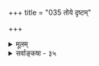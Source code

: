 +++
title = "035 तोये दृष्टम्"

+++
<details><summary>मूलम्</summary>

तोये दृष्टं स्वभावाद् घृतकनकमुखे पाकजन्यं द्रवत्वं तैलादौ नैव पाकानुगम इति भवेत्तादृशाबंशकॢप्तिः ।  
भस्मीभावाद्यनर्हे यदुत कणभुजा सूत्रितं तैजसत्वं हैमादिश्लिष्टभौमावयवनयविदामित्थमेतन्न हृद्यम् ॥ ३५ ॥
</details>

<details><summary>सर्वाङ्कषा - ३५</summary>



395. 

396. 

724 

[सांसिद्धिकनैमित्तिकद्रवत्वभेदः ] 

तोये दृष्टं स्वभावात्; घृतकनकमुखे पाकजन्यं द्रवत्वं 

तैलादौ नैव पाकानुगम इति भवेत् तादृशाबंशक्लृप्तिः । भस्मीभावाद्यनर्हे यदुत कणभुजा सूत्रितं तैजसत्वं 

हेमादिश्लिष्टभौमावयवनयविदामित्थमेतन्न हृद्यम् ॥35॥ 

[गुरुत्वपरीक्षा] 

पातस्तुल्योऽम्बुभूम्योः पवनदहनयोस्तिर्यगूर्ध्वप्रवृत्त्या 

पाते भेदात् पलादिप्रतिनियतिरपि ह्यंशवैषम्यतः स्यात् । भागानां तारतम्याज्जलशिखिमरुतां स्यन्दनादेर्विशेषः 

तस्मात् सर्वोऽप्यदृष्टादिह भवतु; न चेत् स्याद्गुणोऽन्योऽनलादौ ॥36॥ 

द्रवत्वे स्वाभाविकौपाधिकविभागं प्रदर्शयति - तोय इत्यादि । ननु द्रवत्वमेव निराक्रियते, तस्य विभागस्तु प्रदर्श्यते । किमिदं मृतशिशोर्नामकरणोत्सवः ! 

प्रायस्तत्त्वं न जानन्ति ह्यर्थेष्वेतादृशेषु हि । पदं तु वर्तते किञ्चित् कश्चिदर्थोऽपि वर्तते ॥ कीदृशोऽर्थस्स इत्यत्र चर्चा प्रचलति द्वयोः । अर्थास्सर्वे तथैव स्युस्तस्मात्तच निरूप्यते ॥ 

**तोये** = जले **द्रवत्वम्** = स्वभावात् दृष्टम् । **घृतकनकमुखे** = घृतसुवर्णादौ द्रवत्वं पाकजन्यं भवति । तैलादौ तु तत् स्वभावोऽपि न, पार्थिवत्वात्, **पाकानुगमः** = पाकान्वयोऽपि न, न हि तत्र पाकाद्द्रवत्वम्, इति हेतोः तत्र **तादृशाबंशक्लृप्तिः** = परिदृश्यमानस्य जलांशस्य कल्पनम् । 'कनक' इति परमतदृष्ट्या । वस्तुतस्तु **भस्मीभावाद्यनर्हे** = भस्मीभावस्य वा क्षयस्य वा अनर्हे सुवर्णादौ यदुत **कणभुजा** = कणादेन तैजसत्वं सूत्रितम्, एतत् **हेमादिश्लिष्टभौमावयवनयविदाम्** = सुवर्णसंयुक्तपार्थिवावयवन्यायतत्त्वविदाम् **इत्थम्** = तदुक्तरीत्या न **हृद्यम्** = नाङ्गीकारार्हम् । सुवर्णतैजसत्वविचारः पूर्वमेव ( जड.60 ) गतः ॥ ३५ ॥
</details>
